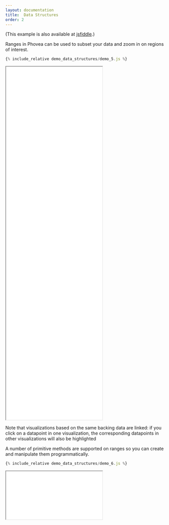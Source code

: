 ```yaml
---
layout: documentation
title:  Data Structures
order: 2
---
```



(This example is also available at
[jsfiddle](http://jsfiddle.net/gh/get/library/pure/phovea/phovea.github.io/tree/master/tutorials/demo_data_structures/jsfiddle).)

Ranges in Phovea can be used to subset your data and zoom in on regions of interest.

```javascript
{% include_relative demo_data_structures/demo_5.js %}
```
<iframe src="../frame.html?demo_data_structures/demo_5" height="1100"></iframe>

Note that visualizations based on the same backing data are linked: if you click on a
datapoint in one visualization, the corresponding datapoints in other visualizations
will also be highlighted

A number of primitive methods are supported on ranges so you can create
and manipulate them programmatically.

```javascript
{% include_relative demo_data_structures/demo_6.js %}
```
<iframe src="../frame.html?demo_data_structures/demo_6"></iframe>
